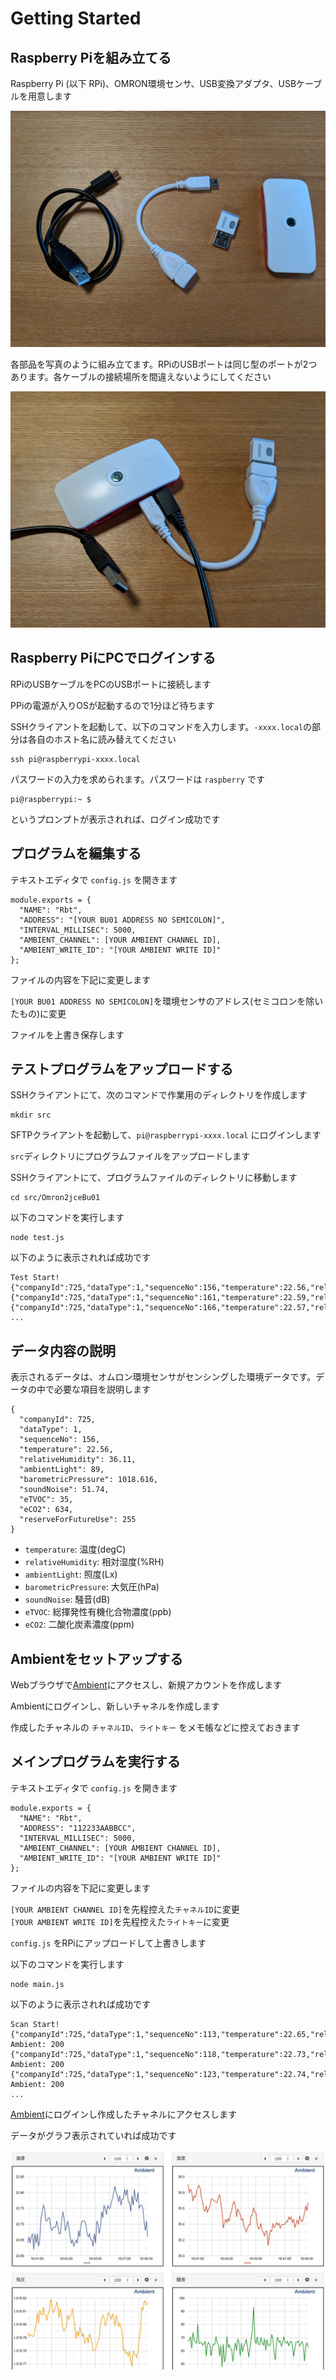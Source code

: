 # Getting Started

## Raspberry Piを組み立てる

Raspberry Pi (以下 RPi)、OMRON環境センサ、USB変換アダプタ、USBケーブルを用意します

![](./images/00001.jpg)

各部品を写真のように組み立てます。RPiのUSBポートは同じ型のポートが2つあります。各ケーブルの接続場所を間違えないようにしてください

![](./images/00002.jpg)

## Raspberry PiにPCでログインする

RPiのUSBケーブルをPCのUSBポートに接続します  

PPiの電源が入りOSが起動するので1分ほど待ちます  

SSHクライアントを起動して、以下のコマンドを入力します。`-xxxx.local`の部分は各自のホスト名に読み替えてください

```
ssh pi@raspberrypi-xxxx.local
```

パスワードの入力を求められます。パスワードは `raspberry` です

```
pi@raspberrypi:~ $
```

というプロンプトが表示されれば、ログイン成功です

## プログラムを編集する

テキストエディタで `config.js` を開きます  

```
module.exports = {
  "NAME": "Rbt",
  "ADDRESS": "[YOUR BU01 ADDRESS NO SEMICOLON]",
  "INTERVAL_MILLISEC": 5000,
  "AMBIENT_CHANNEL": [YOUR AMBIENT CHANNEL ID],
  "AMBIENT_WRITE_ID": "[YOUR AMBIENT WRITE ID]"
};
```

ファイルの内容を下記に変更します  

`[YOUR BU01 ADDRESS NO SEMICOLON]`を環境センサのアドレス(セミコロンを除いたもの)に変更  

ファイルを上書き保存します


## テストプログラムをアップロードする

SSHクライアントにて、次のコマンドで作業用のディレクトリを作成します

```
mkdir src
```

SFTPクライアントを起動して、`pi@raspberrypi-xxxx.local` にログインします  

`src`ディレクトリにプログラムファイルをアップロードします  

SSHクライアントにて、プログラムファイルのディレクトリに移動します  

```
cd src/Omron2jceBu01
```

以下のコマンドを実行します

```
node test.js
```

以下のように表示されれば成功です  

```
Test Start!
{"companyId":725,"dataType":1,"sequenceNo":156,"temperature":22.56,"relativeHumidity":36.11,"ambientLight":89,"barometricPressure":1018.616,"soundNoise":51.74,"eTVOC":35,"eCO2":634,"reserveForFutureUse":255}
{"companyId":725,"dataType":1,"sequenceNo":161,"temperature":22.59,"relativeHumidity":36.07,"ambientLight":91,"barometricPressure":1018.624,"soundNoise":56.37,"eTVOC":33,"eCO2":620,"reserveForFutureUse":255}
{"companyId":725,"dataType":1,"sequenceNo":166,"temperature":22.57,"relativeHumidity":35.96,"ambientLight":91,"barometricPressure":1018.627,"soundNoise":55.39,"eTVOC":30,"eCO2":597,"reserveForFutureUse":255}
...
```

## データ内容の説明

表示されるデータは、オムロン環境センサがセンシングした環境データです。データの中で必要な項目を説明します  

```
{
  "companyId": 725,
  "dataType": 1,
  "sequenceNo": 156,
  "temperature": 22.56,
  "relativeHumidity": 36.11,
  "ambientLight": 89,
  "barometricPressure": 1018.616,
  "soundNoise": 51.74,
  "eTVOC": 35,
  "eCO2": 634,
  "reserveForFutureUse": 255
}
```

* `temperature`: 温度(degC)
* `relativeHumidity`: 相対湿度(%RH)
* `ambientLight`: 照度(Lx)
* `barometricPressure`: 大気圧(hPa)
* `soundNoise`: 騒音(dB)
* `eTVOC`: 総揮発性有機化合物濃度(ppb)
* `eCO2`: 二酸化炭素濃度(ppm)

## Ambientをセットアップする

Webブラウザで[Ambient](https://ambidata.io)にアクセスし、新規アカウントを作成します  

Ambientにログインし、新しいチャネルを作成します  

作成したチャネルの `チャネルID`、`ライトキー` をメモ帳などに控えておきます  

## メインプログラムを実行する

テキストエディタで `config.js` を開きます  

```
module.exports = {
  "NAME": "Rbt",
  "ADDRESS": "112233AABBCC",
  "INTERVAL_MILLISEC": 5000,
  "AMBIENT_CHANNEL": [YOUR AMBIENT CHANNEL ID],
  "AMBIENT_WRITE_ID": "[YOUR AMBIENT WRITE ID]"
};
```

ファイルの内容を下記に変更します  

`[YOUR AMBIENT CHANNEL ID]`を先程控えた`チャネルID`に変更  
`[YOUR AMBIENT WRITE ID]`を先程控えた`ライトキー`に変更  

`config.js` をRPiにアップロードして上書きします  

以下のコマンドを実行します

```
node main.js
```

以下のように表示されれば成功です  

```
Scan Start!
{"companyId":725,"dataType":1,"sequenceNo":113,"temperature":22.65,"relativeHumidity":35.74,"ambientLight":87,"barometricPressure":1018.635,"soundNoise":50.4,"eTVOC":28,"eCO2":588,"reserveForFutureUse":255}
Ambient: 200
{"companyId":725,"dataType":1,"sequenceNo":118,"temperature":22.73,"relativeHumidity":35.61,"ambientLight":87,"barometricPressure":1018.64,"soundNoise":58.76,"eTVOC":28,"eCO2":588,"reserveForFutureUse":255}
Ambient: 200
{"companyId":725,"dataType":1,"sequenceNo":123,"temperature":22.74,"relativeHumidity":35.59,"ambientLight":87,"barometricPressure":1018.638,"soundNoise":57.62,"eTVOC":22,"eCO2":545,"reserveForFutureUse":255}
Ambient: 200
...
```

[Ambient](https://ambidata.io)にログインし作成したチャネルにアクセスします  

データがグラフ表示されていれば成功です  

![](./images/00003.jpg)
